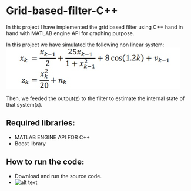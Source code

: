 # Grid-based-filter-C++
In this project I have  implemented the grid based filter using C++ hand in hand with MATLAB engine API for graphing purpose.  

In this project we have simulated the following non linear system:
![alt text](https://github.com/anan0110692/State-Estimation/blob/master/tt.jpg)

Then, we feeded the output(z) to the  filter to estimate the internal state of that system(x).
## Required  libraries: 
- MATLAB ENGINE API FOR C++
- Boost library
## How to run the code:
- Download and run the source code.
- ![alt text](https://github.com/anan0110692/State-Estimation/blob/master/GRID.jpg)

